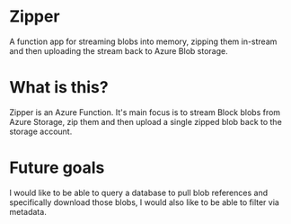 # Zipper
A function app for streaming blobs into memory, zipping them in-stream and then uploading the stream back to Azure Blob storage.


# What is this?
Zipper is an Azure Function. It's main focus is to stream Block blobs from Azure Storage, zip them and then upload a single zipped blob back to the storage account.


# Future goals
I would like to be able to query a database to pull blob references and specifically download those blobs, I would also like to be able to filter via metadata.
